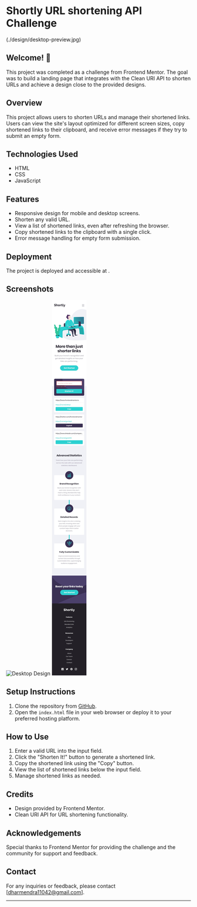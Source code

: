 # Shortly URL shortening API Challenge

(./design/desktop-preview.jpg)

## Welcome! 👋

This project was completed as a challenge from Frontend Mentor. The goal was to build a landing page that integrates with the Clean URI API to shorten URLs and achieve a design close to the provided designs.

## Overview

This project allows users to shorten URLs and manage their shortened links. Users can view the site's layout optimized for different screen sizes, copy shortened links to their clipboard, and receive error messages if they try to submit an empty form.

## Technologies Used

- HTML
- CSS
- JavaScript

## Features

- Responsive design for mobile and desktop screens.
- Shorten any valid URL.
- View a list of shortened links, even after refreshing the browser.
- Copy shortened links to the clipboard with a single click.
- Error message handling for empty form submission.

## Deployment

The project is deployed and accessible at [](#).

## Screenshots

![Desktop Design]((./design/desktop-preview.jpg))
![Mobile Design](./design/mobile-active-states.jpg)

## Setup Instructions

1. Clone the repository from [GitHub](https://github.com/dharmendra1104/URL-SHORTENING-APP.git).
2. Open the `index.html` file in your web browser or deploy it to your preferred hosting platform.

## How to Use

1. Enter a valid URL into the input field.
2. Click the "Shorten It!" button to generate a shortened link.
3. Copy the shortened link using the "Copy" button.
4. View the list of shortened links below the input field.
5. Manage shortened links as needed.

## Credits

- Design provided by Frontend Mentor.
- Clean URI API for URL shortening functionality.

## Acknowledgements

Special thanks to Frontend Mentor for providing the challenge and the community for support and feedback.

## Contact

For any inquiries or feedback, please contact [dharmendra11042@gmail.com].

---

